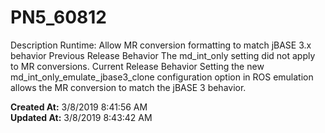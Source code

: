 # PN5_60812

Description Runtime: Allow MR conversion formatting to match jBASE 3.x behavior Previous Release Behavior The md_int_only setting did not apply to MR conversions. Current Release Behavior Setting the new md_int_only_emulate_jbase3_clone configuration option in ROS emulation allows the MR conversion to match the jBASE 3 behavior.  

**Created At:** 3/8/2019 8:41:56 AM  
**Updated At:** 3/8/2019 8:43:42 AM  

